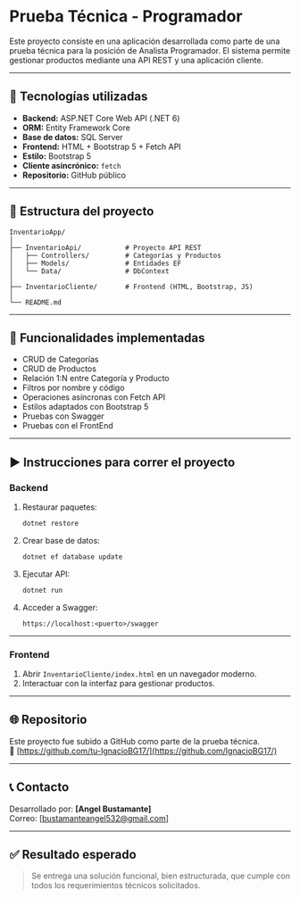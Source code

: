 # Prueba Técnica - Programador

Este proyecto consiste en una aplicación desarrollada como parte de una prueba técnica para la posición de Analista Programador. El sistema permite gestionar productos mediante una API REST y una aplicación cliente.

---

## 🧩 Tecnologías utilizadas

- **Backend:** ASP.NET Core Web API (.NET 6)
- **ORM:** Entity Framework Core
- **Base de datos:** SQL Server
- **Frontend:** HTML + Bootstrap 5 + Fetch API
- **Estilo:** Bootstrap 5
- **Cliente asincrónico:** `fetch`
- **Repositorio:** GitHub público

---

## 📁 Estructura del proyecto

```
InventarioApp/
│
├── InventarioApi/           # Proyecto API REST
│   ├── Controllers/         # Categorías y Productos
│   ├── Models/              # Entidades EF
│   └── Data/                # DbContext
│
├── InventarioCliente/       # Frontend (HTML, Bootstrap, JS)
│
└── README.md
```

---

## 🔌 Funcionalidades implementadas

- CRUD de Categorías
- CRUD de Productos
- Relación 1:N entre Categoría y Producto
- Filtros por nombre y código
- Operaciones asíncronas con Fetch API
- Estilos adaptados con Bootstrap 5
- Pruebas con Swagger
- Pruebas con el FrontEnd
---

## ▶️ Instrucciones para correr el proyecto

### Backend

1. Restaurar paquetes:

   ```bash
   dotnet restore
   ```

2. Crear base de datos:

   ```bash
   dotnet ef database update
   ```

3. Ejecutar API:

   ```bash
   dotnet run
   ```

4. Acceder a Swagger:

   ```
   https://localhost:<puerto>/swagger
   ```

---

### Frontend

1. Abrir `InventarioCliente/index.html` en un navegador moderno.
2. Interactuar con la interfaz para gestionar productos.

---

## 🌐 Repositorio

Este proyecto fue subido a GitHub como parte de la prueba técnica.  
🔗 [https://github.com/tu-IgnacioBG17/](https://github.com/IgnacioBG17/)

---

## 📞 Contacto

Desarrollado por: **[Angel Bustamante]**  
Correo: [bustamanteangel532@gmail.com]  

---

## ✅ Resultado esperado

> Se entrega una solución funcional, bien estructurada, que cumple con todos los requerimientos técnicos solicitados.
